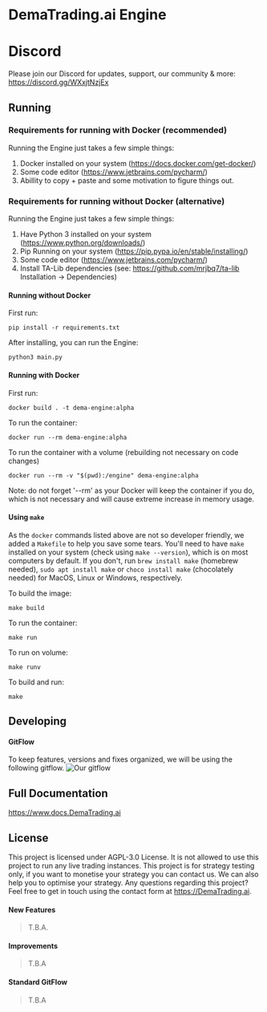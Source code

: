 # DemaTrading.ai Engine

# Discord

Please join our Discord for updates, support, our community & more:
https://discord.gg/WXxjtNzjEx

## Running

### Requirements for running with Docker (recommended)

Running the Engine just takes a few simple things:

1. Docker installed on your system (https://docs.docker.com/get-docker/)
2. Some code editor (https://www.jetbrains.com/pycharm/)
3. Abillity to copy + paste and some motivation to figure things out.

### Requirements for running without Docker (alternative)

Running the Engine just takes a few simple things:

1. Have Python 3 installed on your system (https://www.python.org/downloads/)
2. Pip Running on your system (https://pip.pypa.io/en/stable/installing/)
3. Some code editor (https://www.jetbrains.com/pycharm/)
4. Install TA-Lib dependencies (see: https://github.com/mrjbq7/ta-lib Installation -> Dependencies)

#### Running without Docker

First run:

```
pip install -r requirements.txt
```

After installing, you can run the Engine:

```
python3 main.py
```

#### Running with Docker

First run:

```
docker build . -t dema-engine:alpha
```

To run the container:

```
docker run --rm dema-engine:alpha
```

To run the container with a volume (rebuilding not necessary on code changes)

```
docker run --rm -v "$(pwd):/engine" dema-engine:alpha
```

Note: do not forget '--rm' as your Docker will keep the container if you do, which is not necessary and will cause extreme increase in memory usage.

#### Using `make`

As the `docker` commands listed above are not so developer friendly, we added a `Makefile` to help you save some tears. You'll need to have `make` installed on your system (check using `make --version`), which is on most computers by default. If you don't, run `brew install make` (homebrew needed), `sudo apt install make` or `choco install make` (chocolately needed) for MacOS, Linux or Windows, respectively.

To build the image:

```
make build
```

To run the container:

```
make run
```

To run on volume:

```
make runv
```

To build and run:

```
make
```

## Developing

#### GitFlow

To keep features, versions and fixes organized, we will be using the following gitflow.
![Our gitflow](https://images.prismic.io/clubhouse/e02ba62c-26e6-4250-acff-1b2c93ecc789_image-32.png)

## Full Documentation

https://www.docs.DemaTrading.ai

## License

This project is licensed under AGPL-3.0 License. It is not allowed to use this project to run any live trading instances. This project is for strategy testing only, if you want to monetise your strategy you can contact us. We can also help you to optimise your strategy. Any questions regarding this project? Feel free to get in touch using the contact form at https://DemaTrading.ai.

#### New Features

> T.B.A.

#### Improvements

> T.B.A

#### Standard GitFlow

> T.B.A
